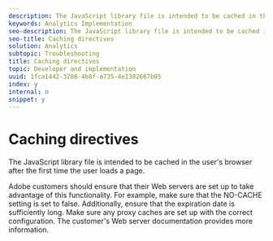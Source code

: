 ```yaml
---
description: The JavaScript library file is intended to be cached in the user's browser after the first time the user loads a page.
keywords: Analytics Implementation
seo-description: The JavaScript library file is intended to be cached in the user's browser after the first time the user loads a page.
seo-title: Caching directives
solution: Analytics
subtopic: Troubleshooting
title: Caching directives
topic: Developer and implementation
uuid: 1fca1442-3286-4b8f-a735-4e1302667b05
index: y
internal: n
snippet: y
---
```


# Caching directives

The JavaScript library file is intended to be cached in the user's browser after the first time the user loads a page.

 Adobe customers should ensure that their Web servers are set up to take advantage of this functionality. For example, make sure that the NO-CACHE setting is set to false. Additionally, ensure that the expiration date is sufficiently long. Make sure any proxy caches are set up with the correct configuration. The customer's Web server documentation provides more information. 
